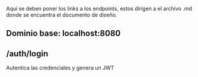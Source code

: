 Aqui se deben poner los links a los endpoints, estos dirigen a el archivo .md donde se encuentra el documento de diseño.
## Dominio base: localhost:8080

## /auth/login
Autentica las credenciales y genera un JWT


